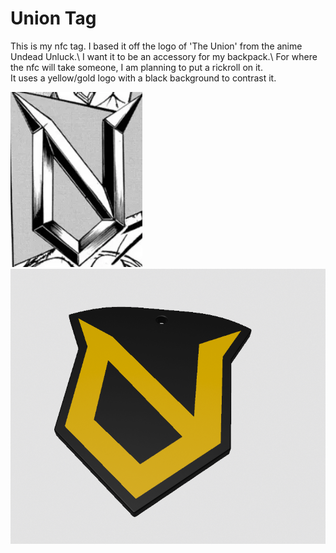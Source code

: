 # Union Tag

This is my nfc tag. I based it off the logo of 'The Union' from the anime Undead Unluck.\ 
I want it to be an accessory for my backpack.\ 
For where the nfc will take someone, I am planning to put a rickroll on it.\
It uses a yellow/gold logo with a black background to contrast it.


![alt text](union_logo.png)
![alt text](image.png)




